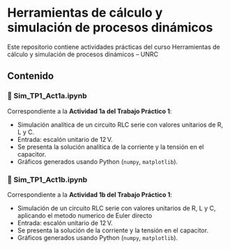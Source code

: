 # Herramientas de cálculo y simulación de procesos dinámicos

Este repositorio contiene actividades prácticas del curso Herramientas de cálculo y simulación de procesos dinámicos – UNRC

## Contenido

### 📘 Sim_TP1_Act1a.ipynb
Correspondiente a la **Actividad 1a del Trabajo Práctico 1**:
- Simulación analítica de un circuito RLC serie con valores unitarios de R, L y C.
- Entrada: escalón unitario de 12 V.
- Se presenta la solución analítica de la corriente y la tensión en el capacitor.
- Gráficos generados usando Python (`numpy`, `matplotlib`).
  
### 📘 Sim_TP1_Act1b.ipynb
Correspondiente a la **Actividad 1b del Trabajo Práctico 1**:
- Simulación de un circuito RLC serie con valores unitarios de R, L y C, aplicando el metodo numerico de Euler directo
- Entrada: escalón unitario de 12 V.
- Se presenta la solución de la corriente y la tensión en el capacitor.
- Gráficos generados usando Python (`numpy`, `matplotlib`).




